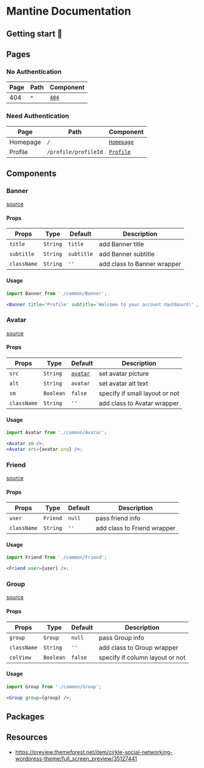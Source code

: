# Mantine Documentation

## Getting start 🚀

## Pages

### No Authentication

| Page | Path | Component                         |
| ---- | ---- | --------------------------------- |
| 404  | `*`  | [`404`](src/pages/public/404.tsx) |

### Need Authentication

| Page     | Path                 | Component                                 |
| -------- | -------------------- | ----------------------------------------- |
| Homepage | `/`                  | [`Homepage`](src/pages/auth/Homepage.tsx) |
| Profile  | `/profile/profileId` | [`Profile`](src/pages/auth/Profile.tsx)   |

## Components

### Banner

[source](src/common/Banner.tsx)

#### Props

| Props       | Type     | Default    | Description                 |
| ----------- | -------- | ---------- | --------------------------- |
| `title`     | `String` | `title`    | add Banner title            |
| `subtitle`  | `String` | `subtitle` | add Banner subtitle         |
| `className` | `String` | `''`       | add class to Banner wrapper |

#### Usage

```jsx
import Banner from './common/Banner';

<Banner title='Profile' subtitle='Welcome to your account dashboard!' />;
```

### Avatar

[source](src/common/Avatar.tsx)

#### Props

| Props       | Type      | Default                                          | Description                    |
| ----------- | --------- | ------------------------------------------------ | ------------------------------ |
| `src`       | `String`  | [`avatar`](src/assets/images/default/avatar.png) | set avatar picture             |
| `alt`       | `String`  | `avatar`                                         | set avatar alt text            |
| `sm`        | `Boolean` | `false`                                          | specify if small layout or not |
| `className` | `String`  | `''`                                             | add class to Avatar wrapper    |

#### Usage

```jsx
import Avatar from './common/Avatar';

<Avatar sm />;
<Avatar src={avatar.png} />;
```

### Friend

[source](src/common/Friend.tsx)

#### Props

| Props       | Type     | Default | Description                 |
| ----------- | -------- | ------- | --------------------------- |
| `user`      | `Friend` | `null`  | pass friend info            |
| `className` | `String` | `''`    | add class to Friend wrapper |

#### Usage

```jsx
import Friend from './common/Friend';

<Friend user={user} />;
```

### Group

[source](src/common/Group.tsx)

#### Props

| Props       | Type      | Default | Description                     |
| ----------- | --------- | ------- | ------------------------------- |
| `group`     | `Group`   | `null`  | pass Group info                 |
| `className` | `String`  | `''`    | add class to Group wrapper      |
| `colView`   | `Boolean` | `false` | specify if column layout or not |

#### Usage

```jsx
import Group from './common/Group';

<Group group={group} />;
```

## Packages

## Resources

- <https://preview.themeforest.net/item/cirkle-social-networking-wordpress-theme/full_screen_preview/35127441>
